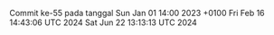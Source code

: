 Commit ke-55 pada tanggal Sun Jan 01 14:00 2023 +0100
Fri Feb 16 14:43:06 UTC 2024
Sat Jun 22 13:13:13 UTC 2024
